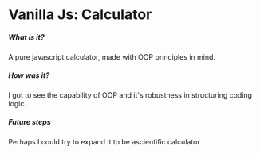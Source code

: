   <h1>
    Vanilla Js: Calculator
    </h1>
    <h5> 
    What is it?
    </h5> 
    <p>
    A pure javascript calculator, made with OOP principles in mind.
    </p>
    <h5> 
    How was it?
    </h5> 
    <p>
    I got to see the capability of OOP and it's robustness in structuring coding logic.
    </p>
    <h5> 
     Future steps
    </h5> 
    <p>
    Perhaps I could try to expand it to be ascientific calculator
    </p>
